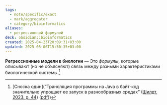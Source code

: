 ```yaml
---
tags:
  - note/specific/exact
  - mark/aggregator
  - category/bioinformatics
aliases:
  - регрессионной формулой
deck: obsidian::bioinformatics
created: 2025-04-23T20:09:31+03:00
updated: 2025-05-06T15:50:35+03:00
---
```


**Регрессионные модели в биологии**
—
Это *формулы*, которые описывают (но не объясняют) связь между разными характеристиками биологической системы.[^1]

[^1]: [Сноска один](“Трансляция программы на Java в байт-код значительно упрощает ее запуск в разнообразных средах” ([Шилдт, 2023, p. 44](zotero://select/library/items/SZPU8A87)) ([pdf](zotero://open-pdf/library/items/8WYNSK6D?page=44&annotation=LGK55W7Q)))
